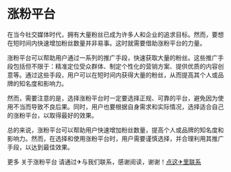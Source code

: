 # 涨粉平台

在当今社交媒体时代，拥有大量粉丝已成为许多人和企业的追求目标。然而，要想在短时间内快速增加粉丝数量并非易事。这时就需要借助涨粉平台的力量。

涨粉平台可以帮助用户通过一系列的推广手段，快速获取大量的粉丝。这些推广手段包括但不限于：精准定位受众群体、制定个性化的营销方案、提供优质的内容创意等。通过这些手段，用户可以在短时间内获得大量的粉丝，从而提高其个人或品牌的知名度和影响力。

然而，需要注意的是，选择涨粉平台时一定要选择正规、可靠的平台，避免因为使用不当而导致不良后果。同时，用户也要根据自身需求和实际情况，选择适合自己的涨粉平台，以取得最好的效果。

总的来说，涨粉平台可以帮助用户快速增加粉丝数量，提高个人或品牌的知名度和影响力。然而，在选择和使用涨粉平台时，用户需要谨慎选择，并合理利用其推广手段，以达到最佳效果。

更多 关于涨粉平台 请通过✈与我们联系，感谢阅读，谢谢！[点这✈里联系](https://gg.k02.cc)